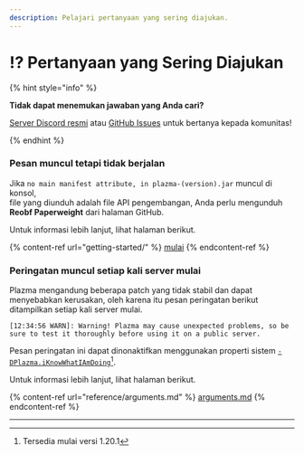 ```yaml
---
description: Pelajari pertanyaan yang sering diajukan.
---
```


# ⁉️ Pertanyaan yang Sering Diajukan

{% hint style="info" %}

**Tidak dapat menemukan jawaban yang Anda cari?**

[Server Discord resmi](https://discord.gg/MmfC52K8A8) atau [GitHub Issues](https://github.com/PlazmaMC/PlazmaBukkit/issues) untuk bertanya kepada komunitas!

{% endhint %}

### Pesan muncul tetapi tidak berjalan

Jika `no main manifest attribute, in plazma-(version).jar` muncul di konsol,\
file yang diunduh adalah file API pengembangan, Anda perlu mengunduh **Reobf Paperweight** dari halaman GitHub.

Untuk informasi lebih lanjut, lihat halaman berikut.

{% content-ref url="getting-started/" %}
[mulai](getting-started#id-2)
{% endcontent-ref %}

### Peringatan muncul setiap kali server mulai

Plazma mengandung beberapa patch yang tidak stabil dan dapat menyebabkan kerusakan, oleh karena itu pesan peringatan berikut ditampilkan setiap kali server mulai.

```log
[12:34:56 WARN]: Warning! Plazma may cause unexpected problems, so be sure to test it thoroughly before using it on a public server.
```

Pesan peringatan ini dapat dinonaktifkan menggunakan properti sistem [`-DPlazma.iKnowWhatIAmDoing`](#user-content-fn-1)[^1].

Untuk informasi lebih lanjut, lihat halaman berikut.

{% content-ref url="reference/arguments.md" %}
[arguments.md](reference/arguments.md#plazma.iknowwhatiamdoing)
{% endcontent-ref %}

***

[^1]: Tersedia mulai versi 1.20.1
